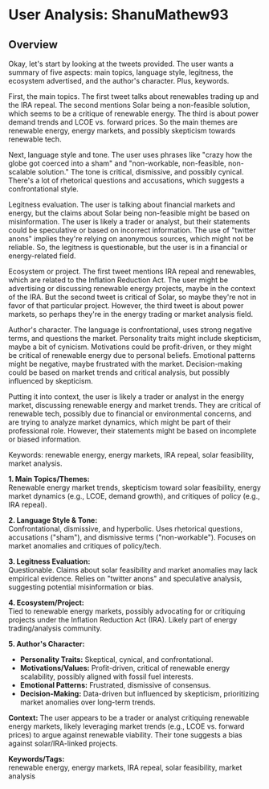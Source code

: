 # User Analysis: ShanuMathew93

## Overview

<think>
Okay, let's start by looking at the tweets provided. The user wants a summary of five aspects: main topics, language style, legitness, the ecosystem advertised, and the author's character. Plus, keywords.

First, the main topics. The first tweet talks about renewables trading up and the IRA repeal. The second mentions Solar being a non-feasible solution, which seems to be a critique of renewable energy. The third is about power demand trends and LCOE vs. forward prices. So the main themes are renewable energy, energy markets, and possibly skepticism towards renewable tech.

Next, language style and tone. The user uses phrases like "crazy how the globe got coerced into a sham" and "non-workable, non-feasible, non-scalable solution." The tone is critical, dismissive, and possibly cynical. There's a lot of rhetorical questions and accusations, which suggests a confrontational style.

Legitness evaluation. The user is talking about financial markets and energy, but the claims about Solar being non-feasible might be based on misinformation. The user is likely a trader or analyst, but their statements could be speculative or based on incorrect information. The use of "twitter anons" implies they're relying on anonymous sources, which might not be reliable. So, the legitness is questionable, but the user is in a financial or energy-related field.

Ecosystem or project. The first tweet mentions IRA repeal and renewables, which are related to the Inflation Reduction Act. The user might be advertising or discussing renewable energy projects, maybe in the context of the IRA. But the second tweet is critical of Solar, so maybe they're not in favor of that particular project. However, the third tweet is about power markets, so perhaps they're in the energy trading or market analysis field.

Author's character. The language is confrontational, uses strong negative terms, and questions the market. Personality traits might include skepticism, maybe a bit of cynicism. Motivations could be profit-driven, or they might be critical of renewable energy due to personal beliefs. Emotional patterns might be negative, maybe frustrated with the market. Decision-making could be based on market trends and critical analysis, but possibly influenced by skepticism.

Putting it into context, the user is likely a trader or analyst in the energy market, discussing renewable energy and market trends. They are critical of renewable tech, possibly due to financial or environmental concerns, and are trying to analyze market dynamics, which might be part of their professional role. However, their statements might be based on incomplete or biased information.

Keywords: renewable energy, energy markets, IRA repeal, solar feasibility, market analysis.
</think>

**1. Main Topics/Themes:**  
Renewable energy market trends, skepticism toward solar feasibility, energy market dynamics (e.g., LCOE, demand growth), and critiques of policy (e.g., IRA repeal).  

**2. Language Style & Tone:**  
Confrontational, dismissive, and hyperbolic. Uses rhetorical questions, accusations ("sham"), and dismissive terms ("non-workable"). Focuses on market anomalies and critiques of policy/tech.  

**3. Legitness Evaluation:**  
Questionable. Claims about solar feasibility and market anomalies may lack empirical evidence. Relies on "twitter anons" and speculative analysis, suggesting potential misinformation or bias.  

**4. Ecosystem/Project:**  
Tied to renewable energy markets, possibly advocating for or critiquing projects under the Inflation Reduction Act (IRA). Likely part of energy trading/analysis community.  

**5. Author's Character:**  
- **Personality Traits:** Skeptical, cynical, and confrontational.  
- **Motivations/Values:** Profit-driven, critical of renewable energy scalability, possibly aligned with fossil fuel interests.  
- **Emotional Patterns:** Frustrated, dismissive of consensus.  
- **Decision-Making:** Data-driven but influenced by skepticism, prioritizing market anomalies over long-term trends.  

**Context:** The user appears to be a trader or analyst critiquing renewable energy markets, likely leveraging market trends (e.g., LCOE vs. forward prices) to argue against renewable viability. Their tone suggests a bias against solar/IRA-linked projects.  

**Keywords/Tags:**  
renewable energy, energy markets, IRA repeal, solar feasibility, market analysis